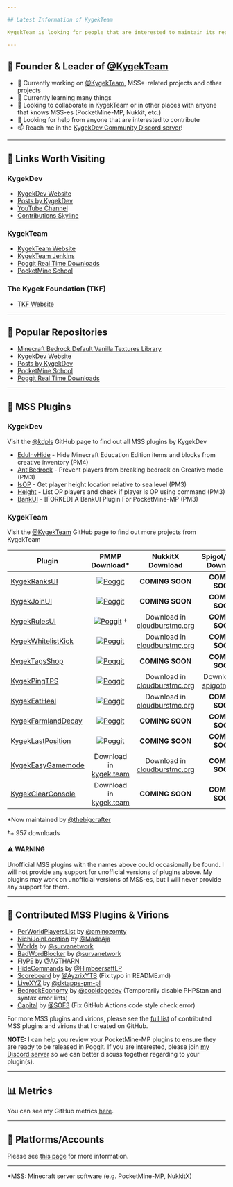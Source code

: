 ```yaml
---

## Latest Information of KygekTeam

KygekTeam is looking for people that are interested to maintain its repositories, including its PocketMine-MP plugins and other notable projects. For more information, please visit [this page](https://kygek.team/lookingfornewmaintainer).

---
```


## 👑 Founder & Leader of [@KygekTeam](https://github.com/KygekTeam)

- 🔭 Currently working on [@KygekTeam](https://github.com/KygekTeam), MSS*-related projects and other projects
- 🌱 Currently learning many things
- 👯 Looking to collaborate in KygekTeam or in other places with anyone that knows MSS-es (PocketMine-MP, Nukkit, etc.)
- 🤔 Looking for help from anyone that are interested to contribute
- 📫 Reach me in the [KygekDev Community Discord server](https://discord.gg/TstDS9jZf7)!

---

## 🔗 Links Worth Visiting

### KygekDev

- <a href="https://kygekdev.github.io">KygekDev Website</a>
- <a href="https://kygekdev.github.io/posts/">Posts by KygekDev</a>
- <a href="https://www.youtube.com/channel/UCa2QXlKFxXZEo_ClFXZ69Ag">YouTube Channel</a>
- <a href="https://skyline.github.com/KygekDev">Contributions Skyline</a>

### KygekTeam

- <a href="https://kygek.team">KygekTeam Website</a>
- <a href="https://jenkins.kygek.team">KygekTeam Jenkins</a>
- <a href="https://kygek.team/realtime">Poggit Real Time Downloads</a>
- <a href="https://pocketmineschool.ml">PocketMine School</a>

### The Kygek Foundation (TKF)

- <a href="https://foundation.kygek.team">TKF Website</a>

---

## 📑 Popular Repositories

- [Minecraft Bedrock Default Vanilla Textures Library](https://github.com/KygekDev/default-textures)
- [KygekDev Website](https://github.com/KygekDev/kygekdev.github.io)
- [Posts by KygekDev](https://github.com/KygekDev/posts)
- [PocketMine School](https://github.com/PocketMine-School/Pocketmine-School)
- [Poggit Real Time Downloads](https://github.com/KygekTeam/Poggit-Real-Time)

---

## 🔌 MSS Plugins

### KygekDev

Visit the [@kdpls](https://github.com/kdpls) GitHub page to find out all MSS plugins by KygekDev

- [EduInvHide](https://github.com/kdpls/EduInvHide) - Hide Minecraft Education Edition items and blocks from creative inventory (PM4)
- [AntiBedrock](https://github.com/kdpls/AntiBedrock) - Prevent players from breaking bedrock on Creative mode (PM3)
- [IsOP](https://github.com/kdpls/IsOP) - Get player height location relative to sea level (PM3)
- [Height](https://github.com/kdpls/Height) - List OP players and check if player is OP using command (PM3)
- [BankUI](https://github.com/kdpls/BankUI) - [FORKED] A BankUI Plugin For PocketMine-MP (PM3)

### KygekTeam

Visit the [@KygekTeam](https://github.com/KygekTeam) GitHub page to find out more projects from KygekTeam

**Plugin** | **PMMP Download*** | **NukkitX Download** | **Spigot/Paper Download**
--- | :---: | :---: | :---:
[KygekRanksUI](https://github.com/KygekTeam/KygekRanksUI) | <a href="https://poggit.pmmp.io/p/KygekRanksUI"><img src="https://poggit.pmmp.io/shield.dl.total/KygekRanksUI" alt="Poggit"></a> | **COMING SOON** | **COMING SOON**
[KygekJoinUI](https://github.com/KygekTeam/KygekJoinUI) | <a href="https://poggit.pmmp.io/p/KygekJoinUI"><img src="https://poggit.pmmp.io/shield.dl.total/KygekJoinUI" alt="Poggit"></a> | **COMING SOON** | **COMING SOON**
[KygekRulesUI](https://github.com/KygekTeam/KygekRulesUI) | <a href="https://poggit.pmmp.io/p/KygekRulesUI"><img src="https://poggit.pmmp.io/shield.dl.total/KygekRulesUI" alt="Poggit"></a> † | Download in [cloudburstmc.org](https://cloudburstmc.org/resources/kygekrulesui.600/) | **COMING SOON**
[KygekWhitelistKick](https://github.com/KygekTeam/KygekWhitelistKick) | <a href="https://poggit.pmmp.io/p/KygekWhitelistKick"><img src="https://poggit.pmmp.io/shield.dl.total/KygekWhitelistKick" alt="Poggit"></a> | Download in [cloudburstmc.org](https://cloudburstmc.org/resources/kygekwhitelistkick.619/) | **COMING SOON**
[KygekTagsShop](https://github.com/KygekTeam/KygekTagsShop) | <a href="https://poggit.pmmp.io/p/KygekTagsShop"><img src="https://poggit.pmmp.io/shield.dl.total/KygekTagsShop" alt="Poggit"></a> | **COMING SOON** | **COMING SOON**
[KygekPingTPS](https://github.com/KygekTeam/KygekPingTPS) | <a href="https://poggit.pmmp.io/p/KygekPingTPS"><img src="https://poggit.pmmp.io/shield.dl.total/KygekPingTPS" alt="Poggit"></a> | Download in [cloudburstmc.org](https://cloudburstmc.org/resources/kygekpingtps.618/) | Download in [spigotmc.org](https://www.spigotmc.org/resources/kygekpingtps.93808/)
[KygekEatHeal](https://github.com/KygekTeam/KygekEatHeal) | <a href="https://poggit.pmmp.io/p/KygekEatHeal"><img src="https://poggit.pmmp.io/shield.dl.total/KygekEatHeal" alt="Poggit"></a> | Download in [cloudburstmc.org](https://cloudburstmc.org/resources/kygekeatheal.614/) | **COMING SOON**
[KygekFarmlandDecay](https://github.com/KygekTeam/KygekFarmlandDecay) | <a href="https://poggit.pmmp.io/p/KygekFarmlandDecay"><img src="https://poggit.pmmp.io/shield.dl.total/KygekFarmlandDecay" alt="Poggit"></a> | **COMING SOON** | **COMING SOON**
[KygekLastPosition](https://github.com/KygekTeam/KygekLastPosition) | <a href="https://poggit.pmmp.io/p/KygekLastPosition"><img src="https://poggit.pmmp.io/shield.dl.total/KygekLastPosition" alt="Poggit"></a> | **COMING SOON** | **COMING SOON**
[KygekEasyGamemode](https://github.com/KygekTeam/KygekEasyGamemode) | Download in [kygek.team](https://kygek.team/kygekeasygamemode) | Download in [cloudburstmc.org](https://cloudburstmc.org/resources/kygekeasygamemode.615/) | **COMING SOON**
[KygekClearConsole](https://github.com/KygekTeam/KygekClearConsole) | Download in [kygek.team](https://kygek.team/kygekclearconsole) | **COMING SOON** | **COMING SOON**

*Now maintained by [@thebigcrafter](https://github.com/thebigcrafter)

†+ 957 downloads

#### ⚠️ WARNING

Unofficial MSS plugins with the names above could occasionally be found. I will not provide any support for unofficial versions of plugins above. My plugins may work on unofficial versions of MSS-es, but I will never provide any support for them.

---

## 📝 Contributed MSS Plugins & Virions

- [PerWorldPlayersList](https://poggit.pmmp.io/p/PerWorldPlayersList) by [@aminozomty](https://github.com/aminozomty)
- [NichiJoinLocation](https://poggit.pmmp.io/p/NichiJoinLocation) by [@MadeAja](https://github.com/MadeAja)
- [Worlds](https://poggit.pmmp.io/p/Worlds) by [@survanetwork](https://github.com/survanetwork)
- [BadWordBlocker](https://poggit.pmmp.io/p/BadWordBlocker) by [@survanetwork](https://github.com/survanetwork)
- [FlyPE](https://poggit.pmmp.io/p/FlyPE) by [@AGTHARN](https://github.com/AGTHARN)
- [HideCommands](https://poggit.pmmp.io/p/HideCommands) by [@HimbeersaftLP](https://github.com/HimbeersaftLP)
- [Scoreboard](https://poggit.pmmp.io/p/Scoreboard) by [@AyzrixYTB](https://github.com/AyzrixYTB) (Fix typo in README.md)
- [LiveXYZ](https://poggit.pmmp.io/p/LiveXYZ) by [@dktapps-pm-pl](https://github.com/dktapps-pm-pl)
- [BedrockEconomy](https://poggit.pmmp.io/p/BedrockEconomy) by [@cooldogedev](https://github.com/cooldogedev) (Temporarily disable PHPStan and syntax error lints)
- [Capital](https://poggit.pmmp.io/p/Capital) by [@SOF3](https://github.com/SOF3) (Fix GitHub Actions code style check error)

For more MSS plugins and virions, please see the [full list](https://github.com/stars/KygekDev/lists/contributed-pmmp-plugins) of contributed MSS plugins and virions that I created on GitHub.

**NOTE:** I can help you review your PocketMine-MP plugins to ensure they are ready to be released in Poggit. If you are interested, please join [my Discord server](https://discord.gg/TstDS9jZf7) so we can better discuss together regarding to your plugin(s).

---

## 📊 Metrics

You can see my GitHub metrics [here](/METRICS.md).

---

## 👥 Platforms/Accounts

Please see [this page](https://github.com/KygekDev/KygekDev/blob/master/social-accounts.md) for more information.

---

*MSS: Minecraft server software (e.g. PocketMine-MP, NukkitX)
